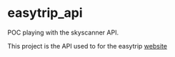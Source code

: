 # easytrip_api

POC playing with the skyscanner API.

This project is the API used to for the easytrip [website](https://github.com/charly3pins/easytrip)
